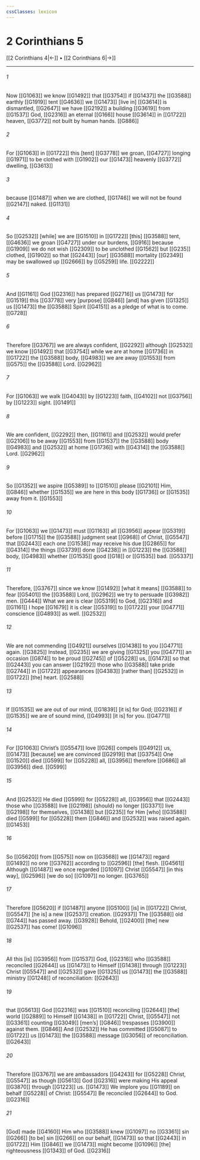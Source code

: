 ```yaml
---
cssClasses: lexicon
---
```


# 2 Corinthians 5

[[2 Corinthians 4|←]] • [[2 Corinthians 6|→]]

---

###### 1
Now [[G1063]] we know [[G1492]] that [[G3754]] if [[G1437]] the [[G3588]] earthly [[G1919]] tent [[G4636]] we [[G1473]] [live in] [[G3614]] is dismantled, [[G2647]] we have [[G2192]] a building [[G3619]] from [[G1537]] God, [[G2316]] an eternal [[G166]] house [[G3614]] in [[G1722]] heaven, [[G3772]] not built by human hands. [[G886]]

###### 2
For [[G1063]] in [[G1722]] this [tent] [[G3778]] we groan, [[G4727]] longing [[G1971]] to be clothed with [[G1902]] our [[G1473]] heavenly [[G3772]] dwelling, [[G3613]]

###### 3
because [[G1487]] when we are clothed, [[G1746]] we will not be found [[G2147]] naked. [[G1131]]

###### 4
So [[G2532]] [while] we are [[G1510]] in [[G1722]] [this] [[G3588]] tent, [[G4636]] we groan [[G4727]] under our burdens, [[G916]] because [[G1909]] we do not wish [[G2309]] to be unclothed [[G1562]] but [[G235]] clothed, [[G1902]] so that [[G2443]] [our] [[G3588]] mortality [[G2349]] may be swallowed up [[G2666]] by [[G5259]] life. [[G2222]]

###### 5
And [[G1161]] God [[G2316]] has prepared [[G2716]] us [[G1473]] for [[G1519]] this [[G3778]] very [purpose] [[G846]] [and] has given [[G1325]] us [[G1473]] the [[G3588]] Spirit [[G4151]] as a pledge of what is to come. [[G728]]

###### 6
Therefore [[G3767]] we are always confident, [[G2292]] although [[G2532]] we know [[G1492]] that [[G3754]] while we are at home [[G1736]] in [[G1722]] the [[G3588]] body, [[G4983]] we are away [[G1553]] from [[G575]] the [[G3588]] Lord. [[G2962]]

###### 7
For [[G1063]] we walk [[G4043]] by [[G1223]] faith, [[G4102]] not [[G3756]] by [[G1223]] sight. [[G1491]]

###### 8
We are confident, [[G2292]] then, [[G1161]] and [[G2532]] would prefer [[G2106]] to be away [[G1553]] from [[G1537]] the [[G3588]] body [[G4983]] and [[G2532]] at home [[G1736]] with [[G4314]] the [[G3588]] Lord. [[G2962]]

###### 9
So [[G1352]] we aspire [[G5389]] to [[G1510]] please [[G2101]] Him, [[G846]] whether [[G1535]] we are here in this body [[G1736]] or [[G1535]] away from it. [[G1553]]

###### 10
For [[G1063]] we [[G1473]] must [[G1163]] all [[G3956]] appear [[G5319]] before [[G1715]] the [[G3588]] judgment seat [[G968]] of Christ, [[G5547]] that [[G2443]] each one [[G1538]] may receive his due [[G2865]] for [[G4314]] the things [[G3739]] done [[G4238]] in [[G1223]] the [[G3588]] body, [[G4983]] whether [[G1535]] good [[G18]] or [[G1535]] bad. [[G5337]]

###### 11
Therefore, [[G3767]] since we know [[G1492]] [what it means] [[G3588]] to fear [[G5401]] the [[G3588]] Lord, [[G2962]] we try to persuade [[G3982]] men. [[G444]] What we are is clear [[G5319]] to God, [[G2316]] and [[G1161]] I hope [[G1679]] it is clear [[G5319]] to [[G1722]] your [[G4771]] conscience [[G4893]] as well. [[G2532]]

###### 12
We are not commending [[G4921]] ourselves [[G1438]] to you [[G4771]] again. [[G3825]] Instead, [[G235]] we are giving [[G1325]] you [[G4771]] an occasion [[G874]] to be proud [[G2745]] of [[G5228]] us, [[G1473]] so that [[G2443]] you can answer [[G2192]] those who [[G3588]] take pride [[G2744]] in [[G1722]] appearances [[G4383]] [rather than] [[G2532]] in [[G1722]] [the] heart. [[G2588]]

###### 13
If [[G1535]] we are out of our mind, [[G1839]] [it is] for God; [[G2316]] if [[G1535]] we are of sound mind, [[G4993]] [it is] for you. [[G4771]]

###### 14
For [[G1063]] Christ’s [[G5547]] love [[G26]] compels [[G4912]] us, [[G1473]] [because] we are convinced [[G2919]] that [[G3754]] One [[G1520]] died [[G599]] for [[G5228]] all, [[G3956]] therefore [[G686]] all [[G3956]] died. [[G599]]

###### 15
And [[G2532]] He died [[G599]] for [[G5228]] all, [[G3956]] that [[G2443]] those who [[G3588]] live [[G2198]] {should} no longer [[G3371]] live [[G2198]] for themselves, [[G1438]] but [[G235]] for Him [who] [[G3588]] died [[G599]] for [[G5228]] them [[G846]] and [[G2532]] was raised again. [[G1453]]

###### 16
So [[G5620]] from [[G575]] now on [[G3568]] we [[G1473]] regard [[G1492]] no one [[G3762]] according to [[G2596]] [the] flesh. [[G4561]] Although [[G1487]] we once regarded [[G1097]] Christ [[G5547]] [in this way], [[G2596]] [we do so] [[G1097]] no longer. [[G3765]]

###### 17
Therefore [[G5620]] if [[G1487]] anyone [[G5100]] [is] in [[G1722]] Christ, [[G5547]] [he is] a new [[G2537]] creation. [[G2937]] The [[G3588]] old [[G744]] has passed away. [[G3928]] Behold, [[G2400]] [the] new [[G2537]] has come! [[G1096]]

###### 18
All this [is] [[G3956]] from [[G1537]] God, [[G2316]] who [[G3588]] reconciled [[G2644]] us [[G1473]] to Himself [[G1438]] through [[G1223]] Christ [[G5547]] and [[G2532]] gave [[G1325]] us [[G1473]] the [[G3588]] ministry [[G1248]] of reconciliation: [[G2643]]

###### 19
that [[G5613]] God [[G2316]] was [[G1510]] reconciling [[G2644]] [the] world [[G2889]] to Himself [[G1438]] in [[G1722]] Christ, [[G5547]] not [[G3361]] counting [[G3049]] [men’s] [[G846]] trespasses [[G3900]] against them. [[G846]] And [[G2532]] He has committed [[G5087]] to [[G1722]] us [[G1473]] the [[G3588]] message [[G3056]] of reconciliation. [[G2643]]

###### 20
Therefore [[G3767]] we are ambassadors [[G4243]] for [[G5228]] Christ, [[G5547]] as though [[G5613]] God [[G2316]] were making His appeal [[G3870]] through [[G1223]] us. [[G1473]] We implore you [[G1189]] on behalf [[G5228]] of Christ: [[G5547]] Be reconciled [[G2644]] to God. [[G2316]]

###### 21
[God] made [[G4160]] Him who [[G3588]] knew [[G1097]] no [[G3361]] sin [[G266]] [to be] sin [[G266]] on our behalf, [[G1473]] so that [[G2443]] in [[G1722]] Him [[G846]] we [[G1473]] might become [[G1096]] [the] righteousness [[G1343]] of God. [[G2316]]


